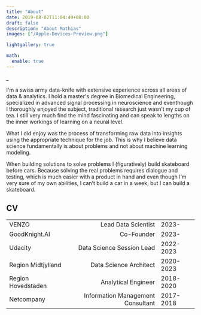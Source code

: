 ```yaml
---
title: "About"
date: 2019-08-02T11:04:49+08:00
draft: false
description: "About Mathias"
images: ["/Apple-Devices-Preview.png"]

lightgallery: true

math:
  enable: true
---
```

<!-- {{< figure src="/images/avatar.jpg" alt="Avatar of mathiasbs" width="200" height="20" >}} -->



\_

I'm a swiss army data-knife with extensive experience across all areas of data & analytics.
I hold a master's degree in Biomedical Engineering, specialized in advanced signal processing in neuroscience and eventhough I thoroughly enjoyed the subject, traditional research just wasn’t my cup of tea. I still very much find the mind fascinating and can speak to lengths on the inner workings of learning on a neural level.

What I did enjoy was the process of transforming raw data into insights using the appropriate technique for the job. This is why I believe data science fundamentally is about problems and not about machine learning modeling.


When building solutions to solve problems I (figuratively) build skateboard before cars. Because solving the real problems requires dialogue and testing, which is much easier with a product in hand and even though I’m very sure of my own abilities, I can’t build a car in a week, but I can build a skateboard.

## CV

|    |               |    |
|----------|-------------:|---     |
| VENZO |  Lead Data Scientist | 2023-     |
| GoodKnight.AI | Co-Founder | 2023- |
| Udacity | Data Science Session Lead | 2022-2023 |
| Region Midtjylland |    Data Science Architect   |   2020-2023 |
| Region Hovedstaden | Analytical Engineer |    2018-2020 |
| Netcompany | Information Management Consultant | 2017-2018 |
<!-- 
Mathias is a swiss army data-knife with  With a masters degree in biomedical engineering specialised in advanced neuroscience signal processing, Mathias has a strong fundation in applied machine learning (ML) and artificial intelligence (AI) algorithms and the ability to translate results of advanced data analytics into insights for stakeholders. 
With previous work experience within the field of data engineering and business intelligence, Mathias has build datawarehouses, data pipelines and customer-facing dashboards. 
This combination of experience gives Mathias a unique insight into the requirements and pitfalls of all phases of data based projects. 

With experience across many types of data projects, Mathias understands the importance of insuring technical projects translates to added business value. Mathias has proven track record of delivering data based products and turning raw data into insights and better decisions for endusers and decisions-makers. He does so by cobbling business understanding with strong technical skills and an ability to tailor communication of complex topics to both specialist and generalists alike.  -->
